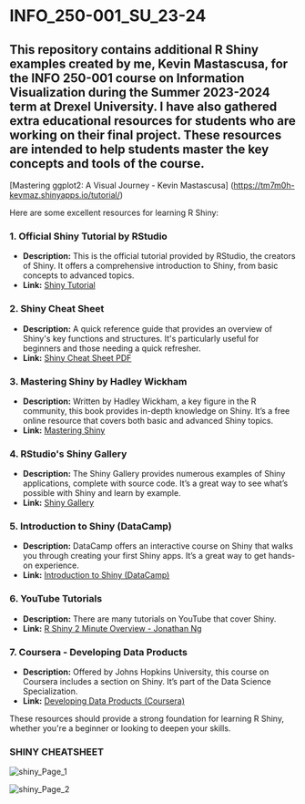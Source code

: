 # INFO_250-001_SU_23-24
This repository contains additional R Shiny examples created by me, Kevin Mastascusa, for the INFO 250-001 course on Information Visualization during the Summer 2023-2024 term at Drexel University. I have also gathered extra educational resources for students who are working on their final project. These resources are intended to help students master the key concepts and tools of the course.
---

[Mastering ggplot2: A Visual Journey - Kevin Mastascusa] (https://tm7m0h-kevmaz.shinyapps.io/tutorial/)

Here are some excellent resources for learning R Shiny:

### 1. **Official Shiny Tutorial by RStudio**
   - **Description:** This is the official tutorial provided by RStudio, the creators of Shiny. It offers a comprehensive introduction to Shiny, from basic concepts to advanced topics.
   - **Link:** [Shiny Tutorial](https://shiny.rstudio.com/tutorial/)

### 2. **Shiny Cheat Sheet**
   - **Description:** A quick reference guide that provides an overview of Shiny's key functions and structures. It's particularly useful for beginners and those needing a quick refresher.
   - **Link:** [Shiny Cheat Sheet PDF](https://github.com/rstudio/cheatsheets/blob/main/shiny.pdf)

### 3. **Mastering Shiny by Hadley Wickham**
   - **Description:** Written by Hadley Wickham, a key figure in the R community, this book provides in-depth knowledge on Shiny. It’s a free online resource that covers both basic and advanced Shiny topics.
   - **Link:** [Mastering Shiny](https://mastering-shiny.org/)

### 4. **RStudio's Shiny Gallery**
   - **Description:** The Shiny Gallery provides numerous examples of Shiny applications, complete with source code. It’s a great way to see what’s possible with Shiny and learn by example.
   - **Link:** [Shiny Gallery](https://shiny.posit.co/r/gallery/)

### 5. **Introduction to Shiny (DataCamp)**
   - **Description:** DataCamp offers an interactive course on Shiny that walks you through creating your first Shiny apps. It’s a great way to get hands-on experience.
   - **Link:** [Introduction to Shiny (DataCamp)](https://www.datacamp.com/courses/building-web-applications-in-r-with-shiny)


### 6. **YouTube Tutorials**
   - **Description:** There are many tutorials on YouTube that cover Shiny.
   - **Link:** [R Shiny 2 Minute Overview - Jonathan Ng](https://youtu.be/HVa42mJYppE)

### 7. **Coursera - Developing Data Products**
   - **Description:** Offered by Johns Hopkins University, this course on Coursera includes a section on Shiny. It’s part of the Data Science Specialization.
   - **Link:** [Developing Data Products (Coursera)](https://www.coursera.org/learn/data-products)

These resources should provide a strong foundation for learning R Shiny, whether you're a beginner or looking to deepen your skills.

### SHINY CHEATSHEET
![shiny_Page_1](https://github.com/user-attachments/assets/d9eaa029-5182-4426-89a8-2f665e664faf)

![shiny_Page_2](https://github.com/user-attachments/assets/73a94f05-58b1-4ea2-a420-8d0a709bc240)


